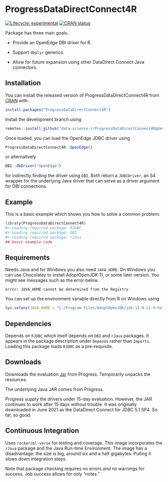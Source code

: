 
<!-- README.md is generated from README.Rmd. Please edit that file -->

# ProgressDataDirectConnect4R

<!-- badges: start -->

[![Lifecycle:
experimental](https://img.shields.io/badge/lifecycle-experimental-orange.svg)](https://lifecycle.r-lib.org/articles/stages.html#experimental)
[![CRAN
status](https://www.r-pkg.org/badges/version/ProgressDataDirectConnect4R)](https://CRAN.R-project.org/package=ProgressDataDirectConnect4R)

<!-- badges: end -->

Package has three main goals.

-   Provide an OpenEdge DBI driver for R.

-   Support `dbplyr` generics.

-   Allow for future expansion using other DataDirect Connect Java
    connectors.

## Installation

You can install the released version of ProgressDataDirectConnect4R from
[CRAN](https://CRAN.R-project.org) with:

``` r
install.packages("ProgressDataDirectConnect4R")
```

Install the development branch using

``` r
remotes::install_github("data-science-r/ProgressDataDirectConnect4R@develop")
```

Once loaded, you can load the OpenEdge JDBC driver using

``` r
ProgressDataDirectConnect4R::OpenEdge()
```

or alternatively

``` r
DBI::dbDriver("OpenEdge")
```

for indirectly finding the driver using `DBI`. Both return a
`JDBCDriver`, an S4 wrapper for the underlying Java driver that can
serve as a driver argument for DBI connections.

## Example

This is a basic example which shows you how to solve a common problem:

``` r
library(ProgressDataDirectConnect4R)
#> Loading required package: RJDBC
#> Loading required package: DBI
#> Loading required package: rJava
## basic example code
```

## Requirements

Needs Java and for Windows you also need `JAVA_HOME`. On Windows you can
use Chocolatey to install AdoptOpenJDK 11, or some later version. You
might see messages such as the error below.

    error: JAVA_HOME cannot be determined from the Registry

You can set up the environment variable directly from R on Windows using

``` r
Sys.setenv(JAVA_HOME = "C:/Program Files/AdoptOpenJDK/jdk-11.0.11.9-hotspot")
```

## Dependencies

Depends on `RJDBC` which itself depends on `DBI` and `rJava` packages.
It appears in the package description under `Depends` rather than
`Imports`. Loading this package loads `RJDBC` as a pre-requisite.

## Downloads

Downloads the evaluation
[Jar](https://media.datadirect.com/download/files/evals/JDBC/PROGRESS_DATADIRECT_JDBC_OE_ALL.jar)
from Progress. Temporarily unpacks the resources.

The underlying Java JAR comes from Progress.

Progress supply the drivers under 15-day evaluation. However, the JAR
continues to work after 15 days without trouble. It was originally
downloaded in June 2021 as the DataDirect Connect for JDBC 5.1 SP4. So
far, so good.

## Continuous Integration

Uses `rocker/ml-verse` for testing and coverage. This image incorporates
the `rJava` package and the Java Run-time Environment. The image has a
disadvantage: the size is big, around six and a half gigabytes. Pulling
it slows down integration steps.

Note that package checking requires no errors *and* no warnings for
success. Job success allows for only “notes.”
